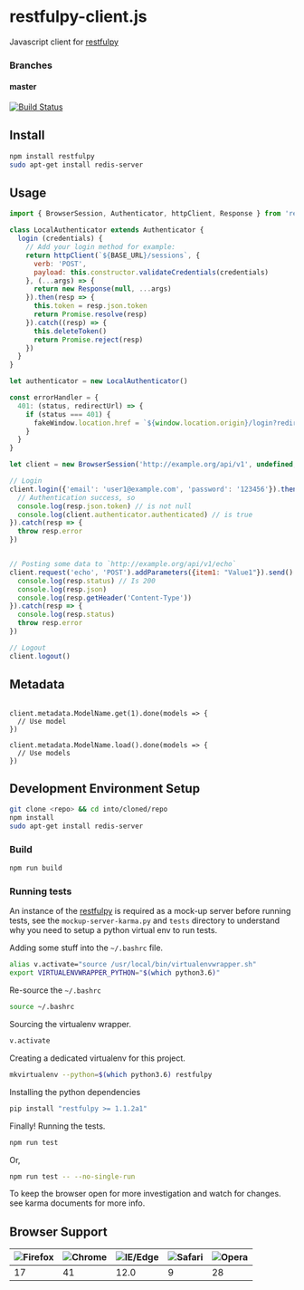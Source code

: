 restfulpy-client.js
===================

Javascript client for [restfulpy](https://github.com/pylover/restfulpy)

### Branches

#### master

[![Build Status](https://travis-ci.org/Carrene/restfulpy-client.js.svg?branch=master&service=github)](https://travis-ci.org/Carrene/restfulpy-client.js)

Install
-------

```bash
npm install restfulpy
sudo apt-get install redis-server
```

Usage
-----

```javascript
import { BrowserSession, Authenticator, httpClient, Response } from 'restfulpy'

class LocalAuthenticator extends Authenticator {
  login (credentials) {
    // Add your login method for example:
    return httpClient(`${BASE_URL}/sessions`, {
      verb: 'POST',
      payload: this.constructor.validateCredentials(credentials)
    }, (...args) => {
      return new Response(null, ...args)
    }).then(resp => {
      this.token = resp.json.token
      return Promise.resolve(resp)
    }).catch((resp) => {
      this.deleteToken()
      return Promise.reject(resp)
    })
  }
}

let authenticator = new LocalAuthenticator()

const errorHandler = {
  401: (status, redirectUrl) => {
    if (status === 401) {
      fakeWindow.location.href = `${window.location.origin}/login?redirect=${BASE_URL}/${redirectUrl}`
    }
  }
}

let client = new BrowserSession('http://example.org/api/v1', undefined, authenticator, errorHandlers)

// Login
client.login({'email': 'user1@example.com', 'password': '123456'}).then(resp => {
  // Authentication success, so
  console.log(resp.json.token) // is not null
  console.log(client.authenticator.authenticated) // is true
}).catch(resp => {
  throw resp.error
})


// Posting some data to `http://example.org/api/v1/echo`
client.request('echo', 'POST').addParameters({item1: "Value1"}).send().then(resp => {
  console.log(resp.status) // Is 200
  console.log(resp.json)
  console.log(resp.getHeader('Content-Type'))
}).catch(resp => {
  console.log(resp.status)
  throw resp.error
})

// Logout
client.logout()
```

## Metadata

```javascrypt

client.metadata.ModelName.get(1).done(models => {
  // Use model
})

client.metadata.ModelName.load().done(models => {
  // Use models
})

```

## Development Environment Setup

```bash
git clone <repo> && cd into/cloned/repo
npm install
sudo apt-get install redis-server

```

### Build

```bash
npm run build
```

### Running tests

An instance of the [restfulpy](https://github.com/pylover/restfulpy) is required as a mock-up server before running
tests, see the `mockup-server-karma.py` and `tests` directory to understand why you need to setup a python virtual env
to run tests.


Adding some stuff into the `~/.bashrc` file.

```bash
alias v.activate="source /usr/local/bin/virtualenvwrapper.sh"
export VIRTUALENVWRAPPER_PYTHON="$(which python3.6)"
```

Re-source the `~/.bashrc`

```bash
source ~/.bashrc
```

Sourcing the virtualenv wrapper.

```bash
v.activate
```

Creating a dedicated virtualenv for this project.

```bash
mkvirtualenv --python=$(which python3.6) restfulpy
```

Installing the python dependencies

```bash
pip install "restfulpy >= 1.1.2a1"
```

Finally! Running the tests.

```bash
npm run test
```

Or,

```bash
npm run test -- --no-single-run
```

To keep the browser open for more investigation and watch for changes. see karma documents for more info.

## Browser Support

![Firefox] | ![Chrome] | ![IE/Edge] | ![Safari] | ![Opera]
--- | --- | --- | --- | ---
17 | 41 | 12.0 | 9 | 28

[Firefox]: https://cdnjs.cloudflare.com/ajax/libs/browser-logos/43.2.0/archive/firefox_1.5-3/firefox_1.5-3_32x32.png (Firefox)
[Chrome]: https://cdnjs.cloudflare.com/ajax/libs/browser-logos/43.2.0/chrome/chrome_32x32.png (Chrome)
[IE/Edge]: https://cdnjs.cloudflare.com/ajax/libs/browser-logos/43.2.0/edge/edge_32x32.png (IE/Edge)
[Safari]: https://cdnjs.cloudflare.com/ajax/libs/browser-logos/43.2.0/safari/safari_32x32.png (Safari)
[Opera]: https://cdnjs.cloudflare.com/ajax/libs/browser-logos/43.2.0/opera/opera_32x32.png (Opera)
